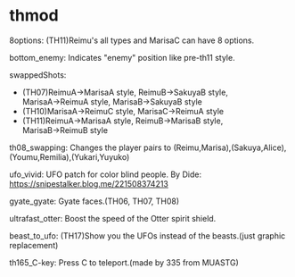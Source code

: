 # thmod

8options: (TH11)Reimu's all types and MarisaC can have 8 options.

bottom_enemy: Indicates "enemy" position like pre-th11 style.

swappedShots:
* (TH07)ReimuA→MarisaA style, ReimuB→SakuyaB style, MarisaA→ReimuA style, MarisaB→SakuyaB style
* (TH10)MarisaA→ReimuC style, MarisaC→ReimuA style
* (TH11)ReimuA→MarisaA style, ReimuB→MarisaB style, MarisaB→ReimuB style

th08_swapping: Changes the player pairs to (Reimu,Marisa),(Sakuya,Alice),(Youmu,Remilia),(Yukari,Yuyuko)

ufo_vivid: UFO patch for color blind people. By Dide: https://snipestalker.blog.me/221508374213

gyate_gyate: Gyate faces.(TH06, TH07, TH08)

ultrafast_otter: Boost the speed of the Otter spirit shield.

beast_to_ufo: (TH17)Show you the UFOs instead of the beasts.(just graphic replacement)

th165_C-key: Press C to teleport.(made by 335 from MUASTG)